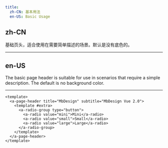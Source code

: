 ```yaml
title:
  zh-CN: 基本用法
  en-US: Basic Usage
```

## zh-CN

基础页头，适合使用在需要简单描述的场景。默认是没有底色的。

---

## en-US

The basic page header is suitable for use in scenarios that require a simple description. The default is no background color.

---

```vue
<template>
  <a-page-header title="MbDesign" subtitle="MbDesign Vue 2.0">
    <template #extra>
      <a-radio-group type="button">
        <a-radio value="mini">Mini</a-radio>
        <a-radio value="small">Small</a-radio>
        <a-radio value="large">Large</a-radio>
      </a-radio-group>
    </template>
  </a-page-header>
</template>
```
